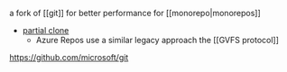 a fork of [[git]] for better performance for [[monorepo|monorepos]]
- [partial clone](https://github.blog/2020-12-21-get-up-to-speed-with-partial-clone-and-shallow-clone/)
	- Azure Repos use a similar legacy approach the [[GVFS protocol]]



https://github.com/microsoft/git